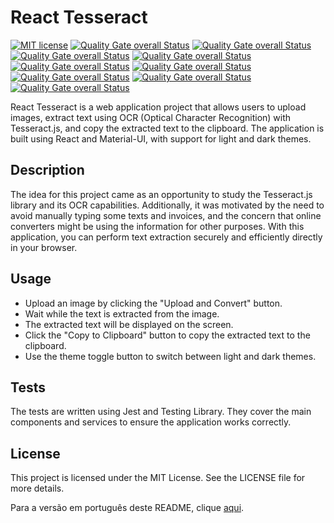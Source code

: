 # React Tesseract

[![MIT license](https://img.shields.io/badge/license-MIT-brightgreen.svg)](https://opensource.org/licenses/MIT)
[![Quality Gate overall Status](https://sonarcloud.io/api/project_badges/measure?project=fonteeboa_react-tesseract&metric=alert_status)](https://sonarcloud.io/summary/overall?id=fonteeboa_react-tesseract)
[![Quality Gate overall Status](https://sonarcloud.io/api/project_badges/measure?project=fonteeboa_react-tesseract&metric=security_rating)](https://sonarcloud.io/summary/overall?id=fonteeboa_react-tesseract)
[![Quality Gate overall Status](https://sonarcloud.io/api/project_badges/measure?project=fonteeboa_react-tesseract&metric=vulnerabilities)](https://sonarcloud.io/summary/overall?id=fonteeboa_react-tesseract)
[![Quality Gate overall Status](https://sonarcloud.io/api/project_badges/measure?project=fonteeboa_react-tesseract&metric=sqale_index)](https://sonarcloud.io/summary/overall?id=fonteeboa_react-tesseract)
[![Quality Gate overall Status](https://sonarcloud.io/api/project_badges/measure?project=fonteeboa_react-tesseract&metric=reliability_rating)](https://sonarcloud.io/summary/overall?id=fonteeboa_react-tesseract)
[![Quality Gate overall Status](https://sonarcloud.io/api/project_badges/measure?project=fonteeboa_react-tesseract&metric=duplicated_lines_density)](https://sonarcloud.io/summary/overall?id=fonteeboa_react-tesseract)
[![Quality Gate overall Status](https://sonarcloud.io/api/project_badges/measure?project=fonteeboa_react-tesseract&metric=code_smells)](https://sonarcloud.io/summary/overall?id=fonteeboa_react-tesseract)
[![Quality Gate overall Status](https://sonarcloud.io/api/project_badges/measure?project=fonteeboa_react-tesseract&metric=sqale_rating)](https://sonarcloud.io/summary/overall?id=fonteeboa_react-tesseract)
[![Quality Gate overall Status](https://sonarcloud.io/api/project_badges/measure?project=fonteeboa_react-tesseract&metric=coverage)](https://sonarcloud.io/summary/overall?id=fonteeboa_react-tesseract)

React Tesseract is a web application project that allows users to upload images, extract text using OCR (Optical Character Recognition) with Tesseract.js, and copy the extracted text to the clipboard. The application is built using React and Material-UI, with support for light and dark themes.

## Description

The idea for this project came as an opportunity to study the Tesseract.js library and its OCR capabilities. Additionally, it was motivated by the need to avoid manually typing some texts and invoices, and the concern that online converters might be using the information for other purposes. With this application, you can perform text extraction securely and efficiently directly in your browser.

## Usage

- Upload an image by clicking the "Upload and Convert" button.
- Wait while the text is extracted from the image.
- The extracted text will be displayed on the screen.
- Click the "Copy to Clipboard" button to copy the extracted text to the clipboard.
- Use the theme toggle button to switch between light and dark themes.

## Tests

The tests are written using Jest and Testing Library. They cover the main components and services to ensure the application works correctly.

## License

This project is licensed under the MIT License. See the LICENSE file for more details.

Para a versão em português deste README, clique [aqui](README.md).
